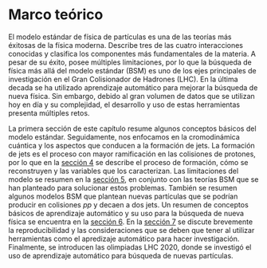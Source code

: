 # Marco teórico
El modelo estándar de física de partículas es una de las teorías más éxitosas de la física moderna. Describe tres de las cuatro interacciones conocidas y clasifica los componentes más fundamentales de la materia. A pesar de su éxito, posee múltiples limitaciones, por lo que la búsqueda de física más allá del modelo estándar (BSM) es uno de los ejes principales de investigación en el Gran Colisionador de Hadrones (LHC). En la última decada se ha utilizado aprendizaje automático para mejorar la búsqueda de nueva física. Sin embargo, debido al gran volumen de datos que se utilizan hoy en día y su complejidad, el desarrollo y uso de estas herramientas presenta múltiples retos. 

La primera sección de este capítulo resume algunos conceptos básicos del modelo estándar. Seguidamente, nos enfocamos en la cromodinámica cuántica y los aspectos que conducen a la formación de jets. La formación de jets es el proceso con mayor ramificación en las colisiones de protones, por lo que en la [sección 4](jets) se describe el proceso de formación, cómo se reconstruyen y las variables que los caracterizan. Las limitaciones del modelo se resumen en la [sección 5](bsm), en conjunto con las teorías BSM que se han planteado para solucionar estos problemas. También se resumen algunos modelos BSM que plantean nuevas partículas que se podrían producir en colisiones *pp* y decaen a dos jets. Un resumen de conceptos básicos de aprendizaje automático y su uso para la búsqueda de nueva física se encuentra en la [sección 6](ml). En la [sección 7](rpd) se discute brevemente la reproducibilidad y las consideraciones que se deben que tener al utilizar herramientas como el apredizaje automático para hacer investigación. Finalmente, se introducen las olimpiadas LHC 2020, donde se investigó el uso de aprendizaje automático para búsqueda de nuevas partículas.